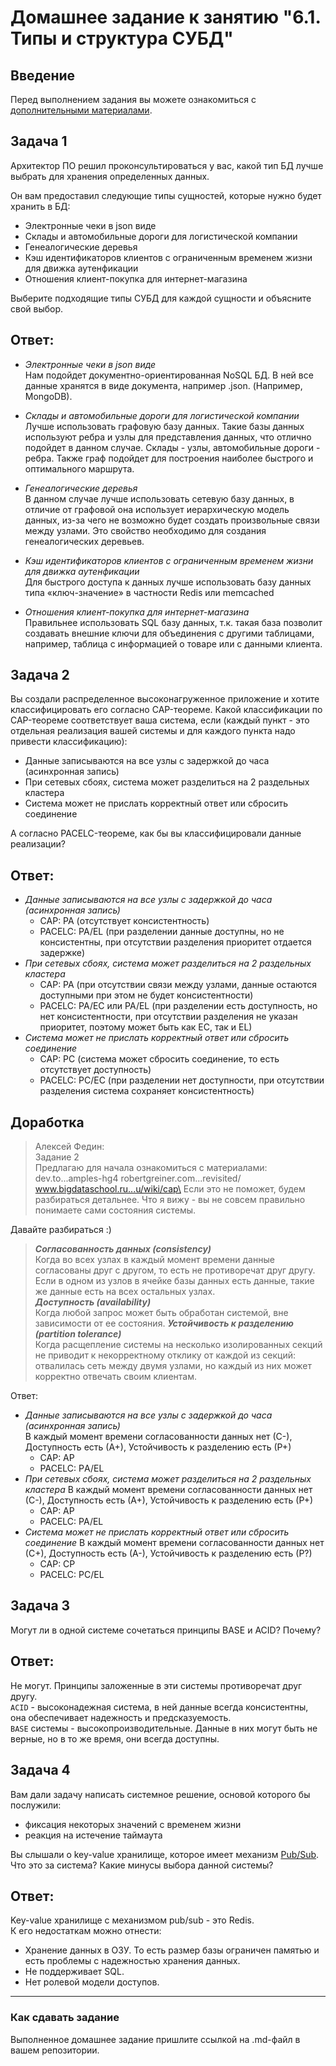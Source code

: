 # Домашнее задание к занятию "6.1. Типы и структура СУБД"

## Введение

Перед выполнением задания вы можете ознакомиться с 
[дополнительными материалами](https://github.com/netology-code/virt-homeworks/tree/master/additional/README.md).

## Задача 1

Архитектор ПО решил проконсультироваться у вас, какой тип БД 
лучше выбрать для хранения определенных данных.

Он вам предоставил следующие типы сущностей, которые нужно будет хранить в БД:

- Электронные чеки в json виде
- Склады и автомобильные дороги для логистической компании
- Генеалогические деревья
- Кэш идентификаторов клиентов с ограниченным временем жизни для движка аутенфикации
- Отношения клиент-покупка для интернет-магазина

Выберите подходящие типы СУБД для каждой сущности и объясните свой выбор.

## Ответ:

- *Электронные чеки в json виде*\
Нам подойдет документно-ориентированная NoSQL БД. В ней все данные хранятся в виде документа, например .json. (Например, MongoDB).

- *Склады и автомобильные дороги для логистической компании*\
Лучше использовать графовую базу данных. Такие базы данных используют ребра и узлы для представления данных, что отлично подойдет в данном случае. Склады - узлы, автомобильные дороги - ребра. Также граф подойдет для построения наиболее быстрого и оптимального маршрута.

- *Генеалогические деревья*\
В данном случае лучше использовать сетевую базу данных, в отличие от графовой она использует иерархическую модель данных, из-за чего не возможно будет создать произвольные связи между узлами. Это свойство необходимо для создания генеалогических деревьев.

- *Кэш идентификаторов клиентов с ограниченным временем жизни для движка аутенфикации*\
Для быстрого доступа к данных лучше использовать базу данных типа «ключ-значение» в частности Redis или memcached

- *Отношения клиент-покупка для интернет-магазина*\
Правильнее использовать SQL базу данных, т.к. такая база позволит создавать внешние ключи для объединения с другими таблицами, например, таблица с информацией о товаре или с данными клиента.

## Задача 2

Вы создали распределенное высоконагруженное приложение и хотите классифицировать его согласно CAP-теореме. Какой классификации по CAP-теореме соответствует ваша система, если (каждый пункт - это отдельная реализация вашей системы и для каждого пункта надо привести классификацию):

- Данные записываются на все узлы с задержкой до часа (асинхронная запись)
- При сетевых сбоях, система может разделиться на 2 раздельных кластера
- Система может не прислать корректный ответ или сбросить соединение

А согласно PACELC-теореме, как бы вы классифицировали данные реализации?

## Ответ:

- *Данные записываются на все узлы с задержкой до часа (асинхронная запись)*  
  - CAP: PA (отсутствует консистентность)  
  - PACELC: PA/EL (при разделении данные доступны, но не консистентны, при отсутствии разделения приоритет отдается задержке)
- *При сетевых сбоях, система может разделиться на 2 раздельных кластера*
  - CAP: PA (при отсутствии связи между узлами, данные остаются доступными при этом не будет консистентности)
  - PACELC: PA/EC или PA/EL (при разделении есть доступность, но нет консистентности, при отсутствии разделения не указан приоритет, поэтому может быть как EC, так и EL)
- *Система может не прислать корректный ответ или сбросить соединение*
  - CAP: PC (система может сбросить соединение, то есть отсутствует доступность)
  - PACELC: PC/EC (при разделении нет доступности, при отсутствии разделения система сохраняет консистентность)

## Доработка

> Алексей Федин:\
> Задание 2\
Предлагаю для начала ознакомиться с материалами:
dev.to...amples-hg4
robertgreiner.com...revisited/
www.bigdataschool.ru...u/wiki/cap\
Если это не поможет, будем разбираться детальнее. Что я вижу - вы не совсем правильно понимаете сами состояния системы.

Давайте разбираться :)

> ___Согласованность данных (consistency)___\
Когда во всех узлах в каждый момент времени данные согласованы друг с другом, то есть не противоречат друг другу. Если в одном из узлов в ячейке базы данных есть данные, такие же данные есть на всех остальных узлах.\
> ___Доступность (availability)___\
Когда любой запрос может быть обработан системой, вне зависимости от ее состояния.
> ___Устойчивость к разделению (partition tolerance)___\
Когда расщепление системы на несколько изолированных секций не приводит к некорректному отклику от каждой из секций: отвалилась сеть между двумя узлами, но каждый из них может корректно отвечать своим клиентам.

Ответ:  
- *Данные записываются на все узлы с задержкой до часа (асинхронная запись)*\
В каждый момент времени согласованности данных нет (С-), Доступность есть (А+), Устойчивость к разделению есть (Р+)
  - CAP: АР
  - PACELC: PА/EL
- *При сетевых сбоях, система может разделиться на 2 раздельных кластера*
В каждый момент времени согласованности данных нет (С-), Доступность есть (А+), Устойчивость к разделению есть (Р+)
  - CAP: AP
  - PACELC: PA/EL
- *Система может не прислать корректный ответ или сбросить соединение*
В каждый момент времени согласованности данных нет (С+), Доступность есть (А-), Устойчивость к разделению есть (Р?)
  - CAP: CP
  - PACELC: PC/EL

## Задача 3

Могут ли в одной системе сочетаться принципы BASE и ACID? Почему?

## Ответ:

Не могут. Принципы заложенные в эти системы противоречат друг другу.  
`ACID` - высоконадежная система, в ней данные всегда консистентны, она обеспечивает надежность и предсказуемость.  
`BASE` системы - высокопроизводительные. Данные в них могут быть не верные, но в то же время, они всегда доступны.

## Задача 4

Вам дали задачу написать системное решение, основой которого бы послужили:

- фиксация некоторых значений с временем жизни
- реакция на истечение таймаута

Вы слышали о key-value хранилище, которое имеет механизм [Pub/Sub](https://habr.com/ru/post/278237/). 
Что это за система? Какие минусы выбора данной системы?

## Ответ:

Key-value хранилище с механизмом pub/sub - это Redis.\
К его недостаткам можно отнести:
- Хранение данных в ОЗУ. То есть размер базы ограничен памятью и есть проблемы с надежностью хранения данных.
- Не поддерживает SQL.
- Нет ролевой модели доступов.

---

### Как cдавать задание

Выполненное домашнее задание пришлите ссылкой на .md-файл в вашем репозитории.
